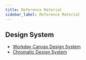 ```yaml
---
title: Reference Material
sidebar_label: Reference Material
---
```


## Design System

- [Workday Canvas Design System](https://design.workday.com/content)
- [Chromatic Design System](https://5ccbc373887ca40020446347-wdewnwvblc.chromatic.com/?path=/story/design-system-intro--page)
